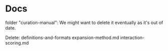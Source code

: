 # Docs

folder "curation-manual": We might want to delete it eventually as it's out of date.

Delete: 
definitions-and-formats
expansion-method.md
interaction-scoring.md
